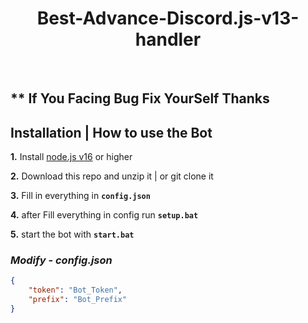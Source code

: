 <h1 align="center">
Best-Advance-Discord.js-v13-handler</h1><br/>

## ** If You Facing Bug Fix YourSelf Thanks
## **Installation | How to use the Bot**

 **1.** Install [node.js v16](https://nodejs.org/en/) or higher

 **2.** Download this repo and unzip it  |  or git clone it
 
 **3.** Fill in everything in **`config.json`**

 **4.** after Fill everything in config run  **`setup.bat`**
 
 **5.** start the bot with **`start.bat`**
 <br/>

### *Modify - config.json*

```json
{
    "token": "Bot_Token",
    "prefix": "Bot_Prefix"
}        
```
<br/>

